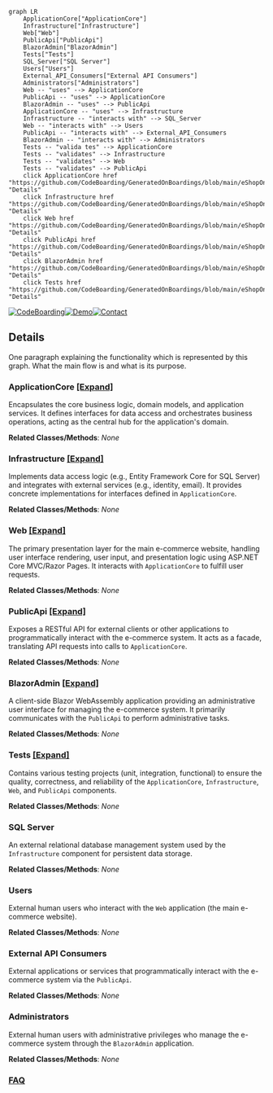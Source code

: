 ```mermaid
graph LR
    ApplicationCore["ApplicationCore"]
    Infrastructure["Infrastructure"]
    Web["Web"]
    PublicApi["PublicApi"]
    BlazorAdmin["BlazorAdmin"]
    Tests["Tests"]
    SQL_Server["SQL Server"]
    Users["Users"]
    External_API_Consumers["External API Consumers"]
    Administrators["Administrators"]
    Web -- "uses" --> ApplicationCore
    PublicApi -- "uses" --> ApplicationCore
    BlazorAdmin -- "uses" --> PublicApi
    ApplicationCore -- "uses" --> Infrastructure
    Infrastructure -- "interacts with" --> SQL_Server
    Web -- "interacts with" --> Users
    PublicApi -- "interacts with" --> External_API_Consumers
    BlazorAdmin -- "interacts with" --> Administrators
    Tests -- "valida tes" --> ApplicationCore
    Tests -- "validates" --> Infrastructure
    Tests -- "validates" --> Web
    Tests -- "validates" --> PublicApi
    click ApplicationCore href "https://github.com/CodeBoarding/GeneratedOnBoardings/blob/main/eShopOnWeb/ApplicationCore.md" "Details"
    click Infrastructure href "https://github.com/CodeBoarding/GeneratedOnBoardings/blob/main/eShopOnWeb/Infrastructure.md" "Details"
    click Web href "https://github.com/CodeBoarding/GeneratedOnBoardings/blob/main/eShopOnWeb/Web.md" "Details"
    click PublicApi href "https://github.com/CodeBoarding/GeneratedOnBoardings/blob/main/eShopOnWeb/PublicApi.md" "Details"
    click BlazorAdmin href "https://github.com/CodeBoarding/GeneratedOnBoardings/blob/main/eShopOnWeb/BlazorAdmin.md" "Details"
    click Tests href "https://github.com/CodeBoarding/GeneratedOnBoardings/blob/main/eShopOnWeb/Tests.md" "Details"
```

[![CodeBoarding](https://img.shields.io/badge/Generated%20by-CodeBoarding-9cf?style=flat-square)](https://github.com/CodeBoarding/GeneratedOnBoardings)[![Demo](https://img.shields.io/badge/Try%20our-Demo-blue?style=flat-square)](https://www.codeboarding.org/demo)[![Contact](https://img.shields.io/badge/Contact%20us%20-%20contact@codeboarding.org-lightgrey?style=flat-square)](mailto:contact@codeboarding.org)

## Details

One paragraph explaining the functionality which is represented by this graph. What the main flow is and what is its purpose.

### ApplicationCore [[Expand]](./ApplicationCore.md)
Encapsulates the core business logic, domain models, and application services. It defines interfaces for data access and orchestrates business operations, acting as the central hub for the application's domain.


**Related Classes/Methods**: _None_

### Infrastructure [[Expand]](./Infrastructure.md)
Implements data access logic (e.g., Entity Framework Core for SQL Server) and integrates with external services (e.g., identity, email). It provides concrete implementations for interfaces defined in `ApplicationCore`.


**Related Classes/Methods**: _None_

### Web [[Expand]](./Web.md)
The primary presentation layer for the main e-commerce website, handling user interface rendering, user input, and presentation logic using ASP.NET Core MVC/Razor Pages. It interacts with `ApplicationCore` to fulfill user requests.


**Related Classes/Methods**: _None_

### PublicApi [[Expand]](./PublicApi.md)
Exposes a RESTful API for external clients or other applications to programmatically interact with the e-commerce system. It acts as a facade, translating API requests into calls to `ApplicationCore`.


**Related Classes/Methods**: _None_

### BlazorAdmin [[Expand]](./BlazorAdmin.md)
A client-side Blazor WebAssembly application providing an administrative user interface for managing the e-commerce system. It primarily communicates with the `PublicApi` to perform administrative tasks.


**Related Classes/Methods**: _None_

### Tests [[Expand]](./Tests.md)
Contains various testing projects (unit, integration, functional) to ensure the quality, correctness, and reliability of the `ApplicationCore`, `Infrastructure`, `Web`, and `PublicApi` components.


**Related Classes/Methods**: _None_

### SQL Server
An external relational database management system used by the `Infrastructure` component for persistent data storage.


**Related Classes/Methods**: _None_

### Users
External human users who interact with the `Web` application (the main e-commerce website).


**Related Classes/Methods**: _None_

### External API Consumers
External applications or services that programmatically interact with the e-commerce system via the `PublicApi`.


**Related Classes/Methods**: _None_

### Administrators
External human users with administrative privileges who manage the e-commerce system through the `BlazorAdmin` application.


**Related Classes/Methods**: _None_



### [FAQ](https://github.com/CodeBoarding/GeneratedOnBoardings/tree/main?tab=readme-ov-file#faq)